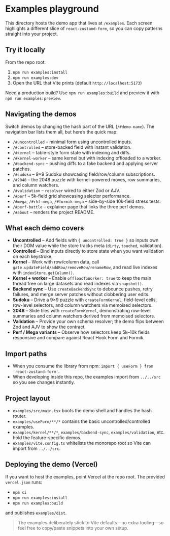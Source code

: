 # Examples playground

This directory hosts the demo app that lives at `/examples`. Each screen highlights a different slice of `react-zustand-form`, so you can copy patterns straight into your project.

## Try it locally

From the repo root:

1. `npm run examples:install`
2. `npm run examples:dev`
3. Open the URL that Vite prints (default `http://localhost:5173`)

Need a production build? Use `npm run examples:build` and preview it with `npm run examples:preview`.

## Navigating the demos

Switch demos by changing the hash part of the URL (`/#demo-name`). The navigation bar lists them all, but here’s the quick map:

- `/#uncontrolled` – minimal form using uncontrolled inputs.
- `/#controlled` – store-backed field with instant validation.
- `/#kernel` – table-style form state with indexing and diffs.
- `/#kernel-worker` – same kernel but with indexing offloaded to a worker.
- `/#backend-sync` – pushing diffs to a fake backend and applying server patches.
- `/#sudoku` – 9×9 Sudoku showcasing field/row/column subscriptions.
- `/#2048` – the 2048 puzzle with kernel-powered moves, row summaries, and column watchers.
- `/#validation` – `resolver` wired to either Zod or AJV.
- `/#perf` – 5k-field grid showcasing selector performance.
- `/#mega`, `/#rhf-mega`, `/#formik-mega` – side-by-side 10k-field stress tests.
- `/#perf-battle` – explainer page that links the three perf demos.
- `/#about` – renders the project README.

## What each demo covers

- **Uncontrolled** – Add fields with `{ uncontrolled: true }` so inputs own their DOM value while the store tracks meta (`dirty`, `touched`, validation).
- **Controlled** – Bind inputs directly to store state when you want validation on each keystroke.
- **Kernel** – Work with row/column data, call `gate.updateField/addRow/removeRow/renameRow`, and read live indexes with `indexStore.getColumn()`.
- **Kernel + worker** – Enable `offloadToWorker: true` to keep the main thread free on large datasets and read indexes via `snapshot()`.
- **Backend sync** – Use `createBackendSync` to debounce pushes, retry failures, and merge server patches without clobbering user edits.
- **Sudoku** – Drive a 9×9 puzzle with `createFormKernel`, field-level cells, row-level selectors, and column watchers via memoised selectors.
- **2048** – Slide tiles with `createFormKernel`, demonstrating row-level summaries and column watchers derived from memoised selectors.
- **Validation** – Provide your own schema resolver; the demo flips between Zod and AJV to show the contract.
- **Perf / Mega variants** – Observe how selectors keep 5k–10k fields responsive and compare against React Hook Form and Formik.

## Import paths

- When you consume the library from npm: `import { useForm } from 'react-zustand-form'`.
- When developing inside this repo, the examples import from `../../src` so you see changes instantly.

## Project layout

- `examples/src/main.tsx` boots the demo shell and handles the hash router.
- `examples/useForm/**/*` contains the basic uncontrolled/controlled examples.
- `examples/kernel/**/*`, `examples/backend-sync`, `examples/validation`, etc. hold the feature-specific demos.
- `examples/vite.config.ts` whitelists the monorepo root so Vite can import from `../../src`.

## Deploying the demo (Vercel)

If you want to host the examples, point Vercel at the repo root. The provided `vercel.json` runs:

- `npm ci`
- `npm run examples:install`
- `npm run examples:build`

and publishes `examples/dist`.

> The examples deliberately stick to Vite defaults—no extra tooling—so feel free to copy/paste snippets into your own setup.
